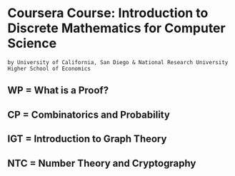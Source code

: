 # Coursera Course: Introduction to Discrete Mathematics for Computer Science
	by University of California, San Diego & National Research University Higher School of Economics

## WP = What is a Proof?
## CP = Combinatorics and Probability
## IGT = Introduction to Graph Theory
## NTC = Number Theory and Cryptography